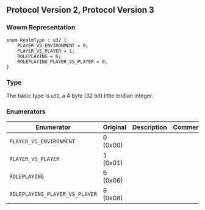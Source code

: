 ## Protocol Version 2, Protocol Version 3

### Wowm Representation
```rust,ignore
enum RealmType : u32 {
    PLAYER_VS_ENVIRONMENT = 0;    
    PLAYER_VS_PLAYER = 1;    
    ROLEPLAYING = 6;    
    ROLEPLAYING_PLAYER_VS_PLAYER = 8;    
}

```
### Type
The basic type is `u32`, a 4 byte (32 bit) little endian integer.
### Enumerators
| Enumerator | Original  | Description | Comment |
| --------- | -------- | ----------- | ------- |
| `PLAYER_VS_ENVIRONMENT` | 0 (0x00) |  |  |
| `PLAYER_VS_PLAYER` | 1 (0x01) |  |  |
| `ROLEPLAYING` | 6 (0x06) |  |  |
| `ROLEPLAYING_PLAYER_VS_PLAYER` | 8 (0x08) |  |  |
